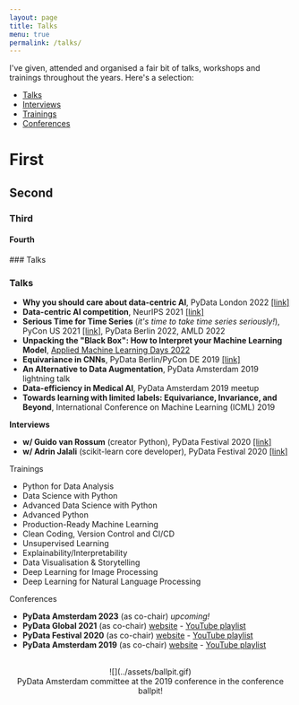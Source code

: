 ```yaml
---
layout: page
title: Talks
menu: true
permalink: /talks/
---
```


I've given, attended and organised a fair bit of talks, workshops and trainings throughout the years. Here's a selection: 
 - [Talks](#talks) 
 - [Interviews](#interviews) 
 - [Trainings](#trainings) 
 - [Conferences](#conferences)

# First
## Second
### Third
#### Fourth


<a name="talks">### Talks</a>

### Talks
* **Why you should care about data-centric AI**, PyData London 2022 [[link]](https://www.youtube.com/watch?v=vgtdPwUrP5I)
* **Data-centric AI competition**, NeurIPS 2021 [[link]](https://neurips.cc/virtual/2021/workshop/21860#collapse-sl-38305)
* **Serious Time for Time Series** (*it's time to take time series seriously!*), PyCon US 2021 [[link]](https://www.youtube.com/watch?v=nT6UsVgJ0xw), PyData Berlin 2022, AMLD 2022
* **Unpacking the "Black Box": How to Interpret your Machine Learning Model**, [Applied Machine Learning Days 2022](https://appliedmldays.org/events/amld-epfl-2022/workshops/unpacking-the-black-box-how-to-interpret-your-machine-learning-model)
* **Equivariance in CNNs**, PyData Berlin/PyCon DE 2019 [[link]](https://www.youtube.com/watch?v=t7U-Z5a7oWw&t=3s)
* **An Alternative to Data Augmentation**, PyData Amsterdam 2019 lightning talk
* **Data-efficiency in Medical AI**, PyData Amsterdam 2019 meetup
* **Towards learning with limited labels: Equivariance, Invariance, and Beyond**, International Conference on Machine Learning (ICML) 2019 

<a name="talks">**Interviews**</a>
* **w/ Guido van Rossum** (creator Python), PyData Festival  2020  [[link]](https://www.youtube.com/watch?v=eJUwlzR_hCY)
* **w/ Adrin Jalali** (scikit-learn core developer), PyData Festival 2020 [[link]](https://www.youtube.com/watch?v=0tXIkjClGOs)

<a name="trainings">Trainings</a>
* Python for Data Analysis
* Data Science with Python
* Advanced Data Science with Python
* Advanced Python
* Production-Ready Machine Learning
* Clean Coding, Version Control and CI/CD
* Unsupervised Learning
* Explainability/Interpretability
* Data Visualisation & Storytelling
* Deep Learning for Image Processing
* Deep Learning for Natural Language Processing


<a name="conferences">Conferences</a>
* **PyData Amsterdam 2023** (as co-chair) _upcoming!_
* **PyData Global 2021** (as co-chair)
	[website](https://pydata.org/global2021/) - [YouTube playlist](https://www.youtube.com/watch?v=51FAin5RyHY&list=PLGVZCDnMOq0qlw7eLuNIvoUTisSfDbjmq)
* **PyData Festival 2020** (as co-chair)
	[website](https://pydata.org/amsterdam2019/schedule/) - [YouTube playlist](https://www.youtube.com/playlist?list=PLGVZCDnMOq0q7_6SdrC2wRtdkojGBTAht)
* **PyData Amsterdam 2019** (as co-chair)
	[website](https://pydata.org/amsterdam2019/) - [YouTube playlist](https://www.youtube.com/playlist?list=PLGVZCDnMOq0q7_6SdrC2wRtdkojGBTAht)
	
<!--#### PyData Festival 2020 (co-chair)
A week-long online festival to serve as an alternative to the IRL conference. Each day had a dedicated theme (Engineering, Fairness & Data, Open Source, Python, Applications) and sessions during breakfast (tutorials/workshops), lunch (panels, interviews, sprint preparation sessions) and after dinner (talks).

 Highlights include: interviews with the creator of Python (Guido van Rossum), core developer of Scikit Learn (Adrin Jalali), release managers of Python 3.8/3.9 (Łukasz Langa) and Python 3.10/3.11 (Pablo Galindo Salgado) and a Pandas sprint lead by a Pandas maintainer (Marco Gorelli).

 [[conference website]](https://amsterdam.pydata.org) - [[YouTube playlist]](https://www.youtube.com/playlist?list=PLGVZCDnMOq0oX4ymLgldSvpfiZj-S8-fH)



#### PyData Amsterdam 2019 (co-chair)
A three-day conference hosted at GoDataDriven and Booking.com HQ. The conference in numbers: 2 keynotes, 4 tutorials, 30 talks, 45 speakers, >350 attendees, 11 sponsors, 1 ballpit.

[[conference website]](https://pydata.org/amsterdam2019/schedule/) - [[YouTube playlist]](https://www.youtube.com/playlist?list=PLGVZCDnMOq0q7_6SdrC2wRtdkojGBTAht) -->

<br>
<center>
![](../assets/ballpit.gif)
	<br>
 PyData Amsterdam committee at the 2019 conference in the conference ballpit!</center>


<!-- ## Training
Trainings given and co-developed:
* Data Wrangling & Visualisation
* Basics of Machine Learning
* Python Essentials
* Deep Learning for Computer Vision
* Predictive Modeling & Machine Learning
* Advanced Data Science
* Clean Coding, Version Control, CI/CD
* Data Science w/ Python
* Advanced Python Developer & Machine Learning in Production -->
